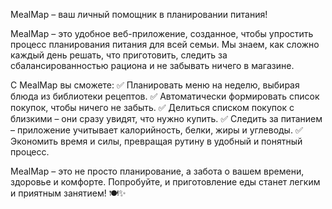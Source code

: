MealMap – ваш личный помощник в планировании питания!

MealMap – это удобное веб-приложение, созданное, чтобы упростить процесс планирования питания для всей семьи. Мы знаем, как сложно каждый день решать, что приготовить, следить за сбалансированностью рациона и не забывать ничего в магазине.

С MealMap вы сможете:
✅ Планировать меню на неделю, выбирая блюда из библиотеки рецептов.
✅ Автоматически формировать список покупок, чтобы ничего не забыть.
✅ Делиться списком покупок с близкими – они сразу увидят, что нужно купить.
✅ Следить за питанием – приложение учитывает калорийность, белки, жиры и углеводы.
✅ Экономить время и силы, превращая рутину в удобный и понятный процесс.

MealMap – это не просто планирование, а забота о вашем времени, здоровье и комфорте. Попробуйте, и приготовление еды станет легким и приятным занятием! 🍽✨
